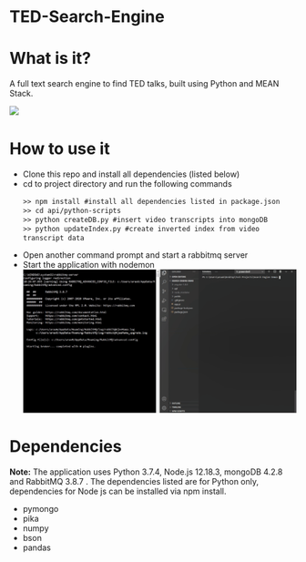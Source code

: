 # TED-Search-Engine
<h1> What is it? </h1>
<p> A full text search engine to find TED talks, built using Python and MEAN Stack.</p>

<img src="gifs/frontend.gif" width="500">

<h1> How to use it </h1>
<ul>
  <li> Clone this repo and install all dependencies (listed below) </li>
  <li> cd to project directory and run the following commands </li>
  
  ```
  >> npm install #install all dependencies listed in package.json
  >> cd api/python-scripts 
  >> python createDB.py #insert video transcripts into mongoDB 
  >> python updateIndex.py #create inverted index from video transcript data
  ```
  <li> Open another command prompt and start a rabbitmq server </li>
  <li> Start the application with nodemon </li>
  
  <img src = "gifs/backend.gif" width = "500">
</ul>

<h1> Dependencies </h1>
<p><b>Note:</b> The application uses Python 3.7.4, Node.js 12.18.3, mongoDB 4.2.8 and RabbitMQ 3.8.7 . The dependencies listed are for Python only,
dependencies for Node js can be installed via npm install. </p>

<ul>
  <li>pymongo</li>
  <li>pika</li>
  <li>numpy</li>
  <li>bson</li>
  <li>pandas</li>
</ul>


 


